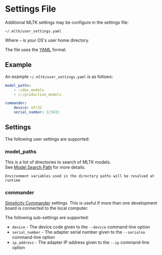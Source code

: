 # Settings File

Additional MLTK settings may be configure in the settings file:

```shell
~/.mltk/user_settings.yaml
```

Where `~` is your OS's user home directory.

The file uses the [YAML](https://www.tutorialspoint.com/yaml/yaml_quick_guide.htm) format.

## Example 

An example `~/.mltk/user_settings.yaml` is as follows:

```yaml
model_paths:
    - ~/dev_models
    - c:/production_models

commander:
    device: efr32
    serial_number: 123432
```


## Settings

The following user settings are supported:


### model_paths

This is a list of directories to search of MLTK models.  
See [Model Search Path](../guides/model_search_path.md) for more details.


```{note}
Environment variables used in the directory paths will be resolved at runtime
```


### commander

[Simplicity Commander](https://www.silabs.com/documents/public/user-guides/ug162-simplicity-commander-reference-guide.pdf) settings.
This is useful if more than one development board is connected to the local computer.  

The following sub-settings are supported:  
 - `device` - The device code given to the `--device` command-line option
 - `serial_number` - The adapter serial number given to the `--serialno` command-line option
 - `ip_address` - The adapter IP address given to the `--ip` command-line option

